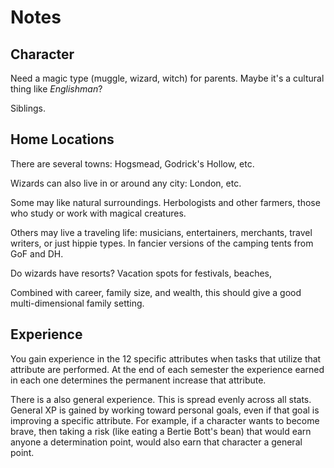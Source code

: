 Notes
=====

## Character

Need a magic type (muggle, wizard, witch) for parents. Maybe it's a cultural thing like *Englishman*?

Siblings.

## Home Locations

There are several towns: Hogsmead, Godrick's Hollow, etc.

Wizards can also live in or around any city: London, etc.

Some may like natural surroundings. Herbologists and other farmers, those who study or work with magical creatures.

Others may live a traveling life: musicians, entertainers, merchants, travel writers, or just hippie types. In fancier versions of the camping tents from GoF and DH.

Do wizards have resorts? Vacation spots for festivals, beaches,

Combined with career, family size, and wealth, this should give a good multi-dimensional family setting.

## Experience

You gain experience in the 12 specific attributes when tasks that utilize that attribute are performed. At the end of each semester the experience earned in each one determines the permanent increase that attribute.

There is a also general experience. This is spread evenly across all stats. General XP is gained by working toward personal goals, even if that goal is improving a specific attribute. For example, if a character wants to become brave, then taking a risk (like eating a Bertie Bott's bean) that would earn anyone a determination point, would also earn that character a general point.